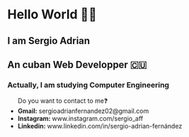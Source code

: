 <h1>Hello World 👋🏻</h1>



<h2>I am Sergio Adrian </h2>

<h2>An cuban Web Developper 🇨🇺</h2>

<h3>Actually, I am studying Computer Engineering </h3>

<ul>Do you want to contact to me❓
  <li><strong>Gmail: </strong>sergioadrianfernandez02@gmail.com</li>
  <li><strong>Instagram: </strong>www.instagram.com/sergio_aff</li>
  <li><strong>Linkedin: </strong>www.linkedin.com/in/sergio-adrian-fernández</li>
</ul>


